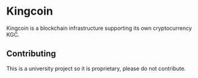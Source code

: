# Kingcoin

Kingcoin is a blockchain infrastructure supporting its own cryptocurrency KGC. 

## Contributing

This is a university project so it is proprietary, please do not contribute.
